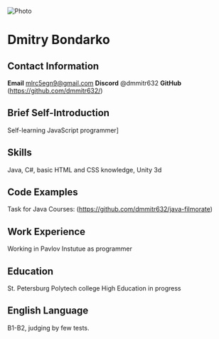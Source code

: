 ![Photo](https://github.com/dmmitr632/rsschool-cv/tree/gh-pages/myavatar.png)

# Dmitry Bondarko

## Contact Information

**Email** mlrc5egn9@gmail.com
**Discord** @dmmitr632
**GitHub** (https://github.com/dmmitr632/)

## Brief Self-Introduction

Self-learning JavaScript programmer]

## Skills

Java, C#, basic HTML and CSS knowledge, Unity 3d

## Code Examples

Task for Java Courses: (https://github.com/dmmitr632/java-filmorate)

## Work Experience

Working in Pavlov Instutue as programmer

## Education

St. Petersburg Polytech college
High Education in progress

## English Language

B1-B2, judging by few tests.

